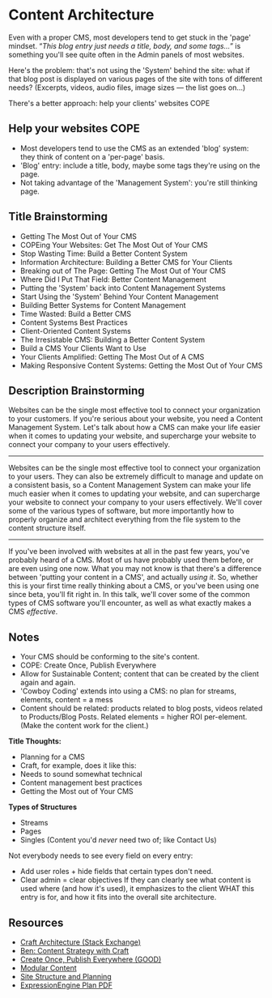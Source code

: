 # Content Architecture

Even with a proper CMS, most developers tend to get stuck in the 'page' mindset.
&ldquo;*This blog entry just needs a title, body, and some tags...*&rdquo; is
something you'll see quite often in the Admin panels of most websites.

Here's the problem: that's not using the 'System' behind the site: what if that
blog post is displayed on various pages of the site with tons of different
needs? (Excerpts, videos, audio files, image sizes — the list goes on&hellip;)

There's a better approach: help your clients' websites COPE

## Help your websites COPE

- Most developers tend to use the CMS as an extended 'blog' system: they
	think of content on a 'per-page' basis. 
- 'Blog' entry: include a title, body, maybe some tags they're using on
	the page. 
- Not taking advantage of the 'Management System': you're still thinking
	page. 

## Title Brainstorming
 - Getting The Most Out of Your CMS
 - COPEing Your Websites: Get The Most Out of Your CMS
 - Stop Wasting Time: Build a Better Content System
 - Information Architecture: Building a Better CMS for Your Clients
 - Breaking out of The Page: Getting The Most Out of Your CMS
 - Where Did I Put That Field: Better Content Management
 - Putting the 'System' back into Content Management Systems
 - Start Using the 'System' Behind Your Content Management
 - Building Better Systems for Content Management
 - Time Wasted: Build a Better CMS
 - Content Systems Best Practices
 - Client-Oriented Content Systems
 - The Irresistable CMS: Building a Better Content System
 - Build a CMS Your Clients Want to Use
 - Your Clients Amplified: Getting The Most Out of A CMS
 - Making Responsive Content Systems: Getting the Most Out of Your CMS

## Description Brainstorming

Websites can be the single most effective tool to connect your organization to your customers. If you're serious about your website, you need a Content Management System. Let's talk about how a CMS can make your life easier when it comes to updating your website, and supercharge your website to connect your company to your users effectively.

----

Websites can be the single most effective tool to connect your organization to your users. They can also be extremely difficult to manage and update on a consistent basis, so a Content Management System can make your life much easier when it comes to updating your website, and can supercharge your website to connect your company to your users effectively. We'll cover some of the various types of software, but more importantly how to properly organize and architect everything from the file system to the content structure itself.

----

If you've been involved with websites at all in the past few years, you've probably heard of a CMS. Most of us have probably used them before, or are even using one now. What you may not know is that there's a difference between 'putting your content in a CMS', and actually *using it*. So, whether this is your first time really thinking about a CMS, or you've been using one since beta, you'll fit right in. In this talk, we'll cover some of the common types of CMS software you'll encounter, as well as what exactly makes a CMS *effective*.

## Notes

- Your CMS should be conforming to the site's content.
- COPE: Create Once, Publish Everywhere
- Allow for Sustainable Content; content that can be created by the client again and again.
- 'Cowboy Coding' extends into using a CMS: no plan for streams, elements, content = a mess
- Content should be related: products related to blog posts, videos related to Products/Blog Posts. Related elements = higher ROI per-element. (Make the content work for the client.)

**Title Thoughts:**
- Planning for a CMS
- Craft, for example, does it like this:
- Needs to sound somewhat technical
- Content management best practices
- Getting the Most out of Your CMS

**Types of Structures**
- Streams
- Pages
- Singles (Content you'd *never* need two of; like Contact Us)

Not everybody needs to see every field on every entry:
- Add user roles + hide fields that certain types don't need.
- Clear admin = clear objectives
If they can clearly see what content is used where (and how it's used),
it emphasizes to the client WHAT this entry is for, and how it fits into
the overall site architecture.


## Resources
- [Craft Architecture (Stack Exchange)](http://craftcms.stackexchange.com/questions/4460/content-modeling-for-site-architecture-recommendations)
- [Ben: Content Strategy with Craft](https://straightupcraft.com/presentations/intro-content-strategy-peers-2015)
- [Create Once, Publish Everywhere (GOOD)](http://www.slideshare.net/richprowse/create-once-publish-every?ref=http://www.contentbear.co.uk/2014/07/17/create-once-publish-everywhere/)
- [Modular Content](https://www.newfangled.com/the-way-you-design-web-content-is-about-to-change/)
- [Site Structure and Planning](http://cognition.happycog.com/article/divide-and-conquer)
- [ExpressionEngine Plan PDF](http://newism.com.au/downloads/EECI2010-USA/assets/index.php#/final-paper-plan)
